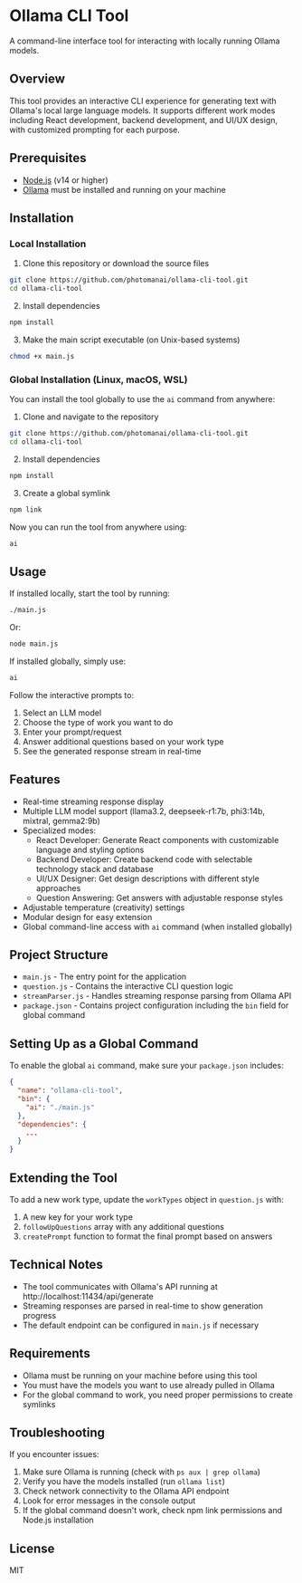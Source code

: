 # Ollama CLI Tool

A command-line interface tool for interacting with locally running Ollama models.

## Overview

This tool provides an interactive CLI experience for generating text with Ollama's local large language models. It supports different work modes including React development, backend development, and UI/UX design, with customized prompting for each purpose.

## Prerequisites

- [Node.js](https://nodejs.org/) (v14 or higher)
- [Ollama](https://ollama.ai/download) must be installed and running on your machine

## Installation

### Local Installation

1. Clone this repository or download the source files
```bash
git clone https://github.com/photomanai/ollama-cli-tool.git
cd ollama-cli-tool
```

2. Install dependencies
```bash
npm install
```

3. Make the main script executable (on Unix-based systems)
```bash
chmod +x main.js
```

### Global Installation (Linux, macOS, WSL)

You can install the tool globally to use the `ai` command from anywhere:

1. Clone and navigate to the repository
```bash
git clone https://github.com/photomanai/ollama-cli-tool.git
cd ollama-cli-tool
```

2. Install dependencies
```bash
npm install
```

3. Create a global symlink
```bash
npm link
```

Now you can run the tool from anywhere using:
```bash
ai
```

## Usage

If installed locally, start the tool by running:
```bash
./main.js
```

Or:
```bash
node main.js
```

If installed globally, simply use:
```bash
ai
```

Follow the interactive prompts to:
1. Select an LLM model
2. Choose the type of work you want to do 
3. Enter your prompt/request
4. Answer additional questions based on your work type
5. See the generated response stream in real-time

## Features

- Real-time streaming response display
- Multiple LLM model support (llama3.2, deepseek-r1:7b, phi3:14b, mixtral, gemma2:9b)
- Specialized modes:
  - React Developer: Generate React components with customizable language and styling options
  - Backend Developer: Create backend code with selectable technology stack and database
  - UI/UX Designer: Get design descriptions with different style approaches
  - Question Answering: Get answers with adjustable response styles
- Adjustable temperature (creativity) settings
- Modular design for easy extension
- Global command-line access with `ai` command (when installed globally)

## Project Structure

- `main.js` - The entry point for the application
- `question.js` - Contains the interactive CLI question logic
- `streamParser.js` - Handles streaming response parsing from Ollama API
- `package.json` - Contains project configuration including the `bin` field for global command

## Setting Up as a Global Command

To enable the global `ai` command, make sure your `package.json` includes:

```json
{
  "name": "ollama-cli-tool",
  "bin": {
    "ai": "./main.js"
  },
  "dependencies": {
    ...
  }
}
```

## Extending the Tool

To add a new work type, update the `workTypes` object in `question.js` with:
1. A new key for your work type
2. `followUpQuestions` array with any additional questions
3. `createPrompt` function to format the final prompt based on answers

## Technical Notes

- The tool communicates with Ollama's API running at http://localhost:11434/api/generate
- Streaming responses are parsed in real-time to show generation progress
- The default endpoint can be configured in `main.js` if necessary

## Requirements

- Ollama must be running on your machine before using this tool
- You must have the models you want to use already pulled in Ollama
- For the global command to work, you need proper permissions to create symlinks

## Troubleshooting

If you encounter issues:

1. Make sure Ollama is running (check with `ps aux | grep ollama`)
2. Verify you have the models installed (run `ollama list`)
3. Check network connectivity to the Ollama API endpoint
4. Look for error messages in the console output
5. If the global command doesn't work, check npm link permissions and Node.js installation

## License

MIT
